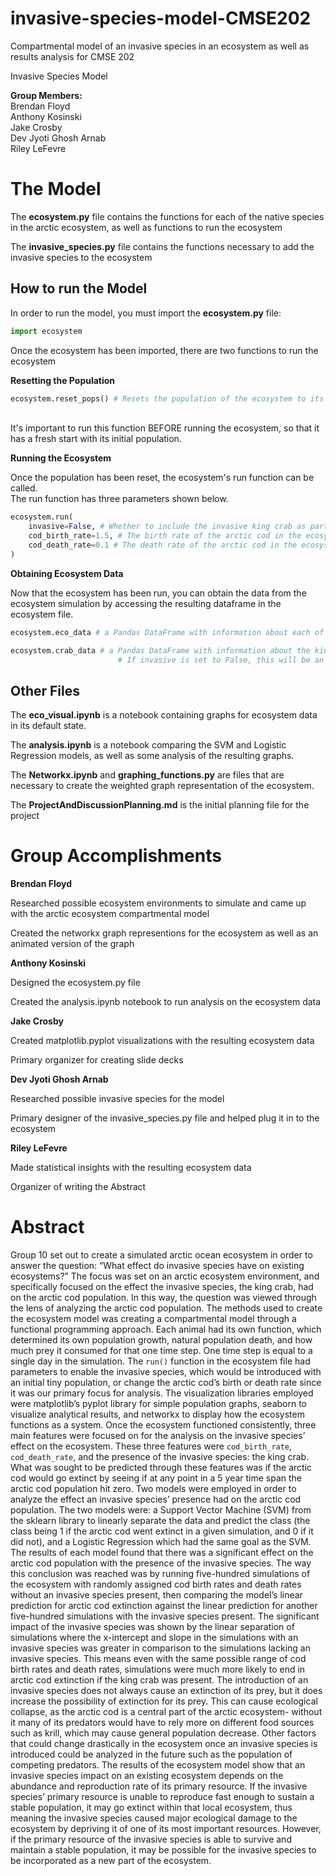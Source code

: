 # invasive-species-model-CMSE202
Compartmental model of an invasive species in an ecosystem as well as results analysis for CMSE 202

Invasive Species Model

**Group Members:** <br>
Brendan Floyd<br>
Anthony Kosinski<br>
Jake Crosby<br>
Dev Jyoti Ghosh Arnab<br>
Riley LeFevre

# The Model

The **ecosystem.py** file contains the functions for each of the native species in the arctic ecosystem, as well as functions to run the ecosystem

The **invasive_species.py** file contains the functions necessary to add the invasive species to the ecosystem

## How to run the Model

In order to run the model, you must import the **ecosystem.py** file:

```python
import ecosystem
```

Once the ecosystem has been imported, there are two functions to run the ecosystem

**Resetting the Population**
```python
ecosystem.reset_pops() # Resets the population of the ecosystem to its initial state
```
<br>It's important to run this function BEFORE running the ecosystem, so that it has a fresh start with its initial population.

**Running the Ecosystem**

Once the population has been reset, the ecosystem's run function can be called.<br>
The run function has three parameters shown below.

```python
ecosystem.run(
    invasive=False, # Whether to include the invasive king crab as part of the ecosystem simulation, by default it is set to False.
    cod_birth_rate=1.5, # The birth rate of the arctic cod in the ecosystem, by default it is set to 1.5
    cod_death_rate=0.1 # The death rate of the arctic cod in the ecosystem, by default it is set to 0.1
)
```

**Obtaining Ecosystem Data**

Now that the ecosystem has been run, you can obtain the data from the ecosystem simulation by accessing the resulting dataframe in the ecosystem file.

```python
ecosystem.eco_data # a Pandas DataFrame with information about each of the native animals' metrics each day.

ecosystem.crab_data # a Pandas DataFrame with information about the king crab's metrics each day. 
                        # If invasive is set to False, this will be an empty DataFrame.
```

## Other Files

The **eco_visual.ipynb** is a notebook containing graphs for ecosystem data in its default state.

The **analysis.ipynb** is a notebook comparing the SVM and Logistic Regression models, as well as some analysis of the resulting graphs.

The **Networkx.ipynb** and **graphing_functions.py** are files that are necessary to create the weighted graph representation of the ecosystem.

The **ProjectAndDiscussionPlanning.md** is the initial planning file for the project

# Group Accomplishments

**Brendan Floyd**

Researched possible ecosystem environments to simulate and came up with the arctic ecosystem compartmental model

Created the networkx graph representions for the ecosystem as well as an animated version of the graph

**Anthony Kosinski**

Designed the ecosystem.py file

Created the analysis.ipynb notebook to run analysis on the ecosystem data

**Jake Crosby**

Created matplotlib.pyplot visualizations with the resulting ecosystem data

Primary organizer for creating slide decks

**Dev Jyoti Ghosh Arnab**

Researched possible invasive species for the model

Primary designer of the invasive_species.py file and helped plug it in to the ecosystem

**Riley LeFevre**

Made statistical insights with the resulting ecosystem data

Organizer of writing the Abstract

# Abstract

Group 10 set out to create a simulated arctic ocean ecosystem in order to answer the question: “What effect do invasive species have on existing ecosystems?” The focus was set on an arctic ecosystem environment, and specifically focused on the effect the invasive species, the king crab, had on the arctic cod population. In this way, the question was viewed through the lens of analyzing the arctic cod population. The methods used to create the ecosystem model was creating a compartmental model through a functional programming approach. Each animal had its own function, which determined its own population growth, natural population death, and how much prey it consumed for that one time step. One time step is equal to a single day in the simulation. The ```run()``` function in the ecosystem file had parameters to enable the invasive species, which would be introduced with an initial tiny population, or change the arctic cod’s birth or death rate since it was our primary focus for analysis. The visualization libraries employed were matplotlib’s pyplot library for simple population graphs, seaborn to visualize analytical results, and networkx to display how the ecosystem functions as a system. Once the ecosystem functioned consistently, three main features were focused on for the analysis on the invasive species’ effect on the ecosystem. These three features were ```cod_birth_rate```, ```cod_death_rate```, and the presence of the invasive species: the king crab. What was sought to be predicted through these features was if the arctic cod would go extinct by seeing if at any point in a 5 year time span the arctic cod population hit zero. Two models were employed in order to analyze the effect an invasive species’ presence had on the arctic cod population. The two models were: a Support Vector Machine (SVM) from the sklearn library to linearly separate the data and predict the class (the class being 1 if the arctic cod went extinct in a given simulation, and 0 if it did not), and a Logistic Regression which had the same goal as the SVM. The results of each model found that there was a significant effect on the arctic cod population with the presence of the invasive species. The way this conclusion was reached was by running five-hundred simulations of the ecosystem with randomly assigned cod birth rates and death rates without an invasive species present, then comparing the model’s linear prediction for arctic cod extinction against the linear prediction for another five-hundred simulations with the invasive species present. The significant impact of the invasive species was shown by the linear separation of simulations where the x-intercept and slope in the simulations with an invasive species was greater in comparison to the simulations lacking an invasive species. This means even with the same possible range of cod birth rates and death rates, simulations were much more likely to end in arctic cod extinction if the king crab was present. The introduction of an invasive species does not always cause an extinction of its prey, but it does increase the possibility of extinction for its prey. This can cause ecological collapse, as the arctic cod is a central part of the arctic ecosystem- without it many of its predators would have to rely more on different food sources such as krill, which may cause general population decrease. Other factors that could change drastically in the ecosystem once an invasive species is introduced could be analyzed in the future such as the population of competing predators. The results of the ecosystem model show that an invasive species impact on an existing ecosystem depends on the abundance and reproduction rate of its primary resource. If the invasive species’ primary resource is unable to reproduce fast enough to sustain a stable population, it may go extinct within that local ecosystem, thus meaning the invasive species caused major ecological damage to the ecosystem by depriving it of one of its most important resources. However, if the primary resource of the invasive species is able to survive and maintain a stable population, it may be possible for the invasive species to be incorporated as a new part of the ecosystem.

